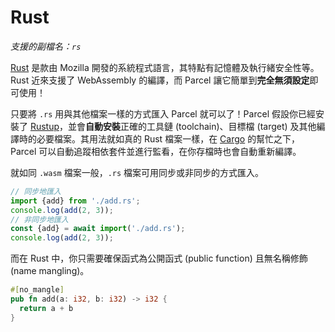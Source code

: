 # Rust

*支援的副檔名：`rs`*

[Rust](https://www.rust-lang.org/en-US/) 是款由 Mozilla 開發的系統程式語言，其特點有記憶體及執行緒安全性等。Rust 近來支援了 WebAssembly 的編譯，而 Parcel 讓它簡單到**完全無須設定**即可使用！

只要將 `.rs` 用與其他檔案一樣的方式匯入 Parcel 就可以了！Parcel 假設你已經安裝了 [Rustup](https://rustup.rs)，並會**自動安裝**正確的工具鏈 (toolchain)、目標檔 (target) 及其他編譯時的必要檔案。其用法就如真的 Rust 檔案一樣，在 [Cargo](https://github.com/rust-lang/cargo) 的幫忙之下，Parcel 可以自動追蹤相依套件並進行監看，在你存檔時也會自動重新編譯。

就如同 `.wasm` 檔案一般，`.rs` 檔案可用同步或非同步的方式匯入。

```js
// 同步地匯入
import {add} from './add.rs';
console.log(add(2, 3));
// 非同步地匯入
const {add} = await import('./add.rs');
console.log(add(2, 3));
```

而在 Rust 中，你只需要確保函式為公開函式 (public function) 且無名稱修飾 (name mangling)。

```rs
#[no_mangle]
pub fn add(a: i32, b: i32) -> i32 {
  return a + b
}
```
